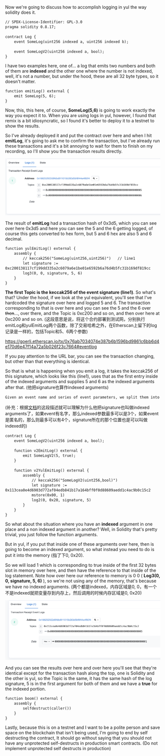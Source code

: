 Now we're going to discuss how to accomplish logging in yul the way solidity does it.

```solidity
// SPDX-License-Identifier: GPL-3.0
pragma solidity 0.8.17;

contract Log {
    event SomeLog(uint256 indexed a, uint256 indexed b);
    
    event SomeLogV2(uint256 indexed a, bool);
}
```

I have two examples here, one of... a log that emits two numbers and both of them are **indexed** and the other one where the number is not indexed, well, it's not a number, but under the hood, these are all 32 byte types, so it doesn't matter.

```solidity
function emitLog() external {
	emit SomeLog(5, 6);
}
```

Now, this, this here, of course, **SomeLog(5,6)** is going to work exactly the way you expect it to. When you are using logs in yul, however, I found that remix is a bit idiosyncratic, so I found it's better to deploy it to a testnet to show the results. 

So I've already deployed it and put the contract over here and when I hit **emitLog**, it's going to ask me to confirm the transaction, but I've already run these transactions and it's a bit annoying to wait for them to finish on my recording, so I'll show you the transaction results directly.  

![](txn.png)

The result of **emitLog** had a transaction hash of 0x3d5, which you can see over here 0x3d5 and here you can see the 5 and the 6 getting logged, of course this gets converted to hex form, but 5 and 6 hex are also 5 and 6 decimal.

```solidity
function yulEmitLog() external {
    assembly {
        // keccak256("SomeLog(uint256,uint256)")   // line1
        let signature := 0xc200138117cf199dd335a2c6079a6e1be01e6592b6a76d4b5fc31b169df819cc
        log3(0, 0, signature, 5, 6)
    }
}
```

**The first Topic is the keccak256 of the event signature (line1)**. So what's that? Under the hood, if we look at the yul equivalent, you'll see that I've hardcoded the signature over here and logged 5 and 6. The transaction corresponding to that is over here and you can see the 5 and the 6 over ~~then~~..., over there, and the Topic is 0xc200 and so on, and then over here at 0xc200 and so on. (这段意思是说，将这个合约部署到测试网，分别执行emitLog和yulEmitLog两个函数，除了交易哈希之外，在Etherscan上留下的log记录是一样的，包括Topic和5、6两个参数)

https://goerli.etherscan.io/tx/0x76ab7034074e387b6b1596bd9861c6bb6d4e170d6e47f14a72a5b026f23c7664#eventlog

If you pay attention to the URL bar, you can see the transaction changing, but other than that everything is identical. 

So that is what is happening when you emit a log, it takes the keccak256 of this signature, which looks like this (line1), uses that as the first entry inside of the indexed arguments and supplies 5 and 6 as the indexed arguments after that. (他把signature也算作indexed arguments)

```tex
Given an event name and series of event parameters, we split them into two sub-series: those which are indexed and those which are not. Those which are indexed, which may number up to 3 (for non-anonymous events) or 4 (for anonymous ones), are used alongside the Keccak hash of the event signature to form the topics of the log entry. Those which are not indexed form the byte array of the event.
```

(补充：根据[文档](https://docs.soliditylang.org/en/latest/abi-spec.html#events)的这段描述就可以理解为什么他把signature也叫做indexed arguments了，如果event有名字，那么indexed参数最多可以是3个，如果event是匿名的，那么则最多可以有4个，signature所在的那个位置也是可以叫做indexed的)



```solidity
contract Log {
    event SomeLogV2(uint256 indexed a, bool);

    function v2EmitLog() external {
        emit SomeLogV2(5, true);
    }

    function v2YulEmitLog() external {
        assembly {
            // keccak256("SomeLogV2(uint256,bool)")
            let signature := 0x113cea0e4d6903d772af04edb841b17a164bff0f0d88609aedd1c4ac9b0c15c2
            mstore(0x00, 1)
            log2(0, 0x20, signature, 5)
        }
    }
}
```

So what about the situation where you have an **indexed** argument in one place and a non indexed argument in another? Well, in Solidity that's pretty trivial, you just follow the function arguments. 

But in yul, if you put that inside one of these arguments over here, then is going to become an indexed argument, so what instead you need to do is put it into the memory (指了下0, 0x20). 

So we will load 1 which is corresponding to true inside of the first 32 bytes slot in memory over here, and then have the reference to that inside of the log statement. Note how over here our reference to memory is 0 0 ( **Log3(0, 0, signature, 5, 6)** ), so we're not using any of the memory, that's because we have no indexed arguments. (两个都是indexed，内存区域是0, 0，有一个不是indexed就把变量存到内存上，然后调用的时候内存区域是0, 0x20)

![](txn2.png)

And you can see the results over here and over here you'll see that they're identical except for the transaction hash along the top, one is Solidity and the other is yul, so the Topic is the same, it has the same hash of the log signature, 5 is in the first argument for both of them and we have a **true** for the indexed portion.

```solidity
function boom() external {
    assembly {
    	selfdestruct(caller())
    }
}
```

Lastly, because this is on a testnet and I want to be a polite person and save space on the blockchain that isn't being used, I'm going to end by self destructing the contract, It should go without saying that you should not have any unprotected self-destructs in production smart contracts. (Do not implement unprotected self destructs in production)